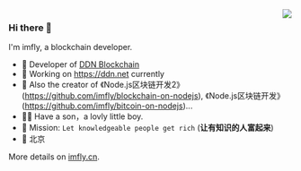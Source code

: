 <img align="right" src="https://github-readme-stats.vercel.app/api?username=imfly&show_icons=true&theme=gruvbox_light&locale=cn" />

### Hi there 👋

<!--
**imfly/imfly** is a ✨ _special_ ✨ repository because its `README.md` (this file) appears on your GitHub profile.

Here are some ideas to get you started:

- 🔭 I’m currently working on ...
- 🌱 I’m currently learning ...
- 👯 I’m looking to collaborate on ...
- 🤔 I’m looking for help with ...
- 💬 Ask me about ...
- 📫 How to reach me: ...
- 😄 Pronouns: ...
- ⚡ Fun fact: ...
-->

I'm imfly, a blockchain developer.

- 🍒 Developer of [DDN Blockchain](https://github.com/ddnlink/ddn)
- 🍉 Working on <https://ddn.net> currently
- 🍋 Also the creator of 《Node.js区块链开发2》(https://github.com/imfly/blockchain-on-nodejs), 《Node.js区块链开发》(https://github.com/imfly/bitcoin-on-nodejs)...
- 👨‍🦳 Have a son，a lovly little boy.
- 🍎 Mission: `Let knowledgeable people get rich` (**让有知识的人富起来**)
- 📍 北京

More details on [imfly.cn](https://imfly.cn/).
